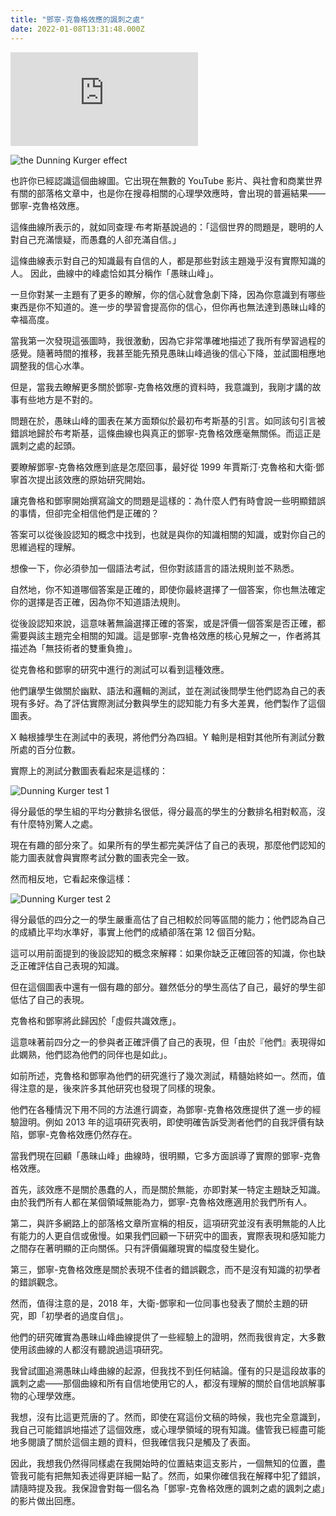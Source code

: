 ```yaml
---
title: "鄧寧-克魯格效應的諷刺之處"
date: 2022-01-08T13:31:48.000Z
---
```


<iframe id="video" title="The Irony of the Dunning-Kruger Effect" src="https://www.youtube.com/embed/kcfRe15I47I" frameborder="0" allow="accelerometer; autoplay; clipboard-write; encrypted-media; gyroscope; picture-in-picture" allowfullscreen></iframe>
<svelte:head>
  <script src="../youtube.external.subtitle.min.js"></script>
  <script src="../subtitles.parser.js"></script>
</svelte:head>
<script>
  window.onload = function() {
    var loadSRT = function(url, callback) {
      var httpRequest = new XMLHttpRequest();
      httpRequest.onreadystatechange = function() {
        if (httpRequest.readyState === XMLHttpRequest.DONE) {
          var subtitles = parser.fromSrt(httpRequest.responseText, true);
          for (var i in subtitles) {
            subtitles[i] = {
              start : subtitles[i].startTime / 1000,
              end   : subtitles[i].endTime / 1000,
              text  : subtitles[i].text
            };
          }
          callback(subtitles);
        }
      };
      httpRequest.open('GET', url, true);
      httpRequest.send(null);
    };
    loadSRT('../The Irony of the Dunning-Kruger Effect.srt', function(subtitles) {
      var youtubeExternalSubtitle = new YoutubeExternalSubtitle.Subtitle(document.getElementById('video'), subtitles);
    });
  }
</script>

![the Dunning Kurger effect](https://i.imgur.com/gPGZsHF.png)

也許你已經認識這個曲線圖。它出現在無數的 YouTube 影片、與社會和商業世界有關的部落格文章中，也是你在搜尋相關的心理學效應時，會出現的普遍結果――鄧寧-克魯格效應。

這條曲線所表示的，就如同查理·布考斯基說過的：「這個世界的問題是，聰明的人對自己充滿懷疑，而愚蠢的人卻充滿自信。」

這條曲線表示對自己的知識最有自信的人，都是那些對該主題幾乎沒有實際知識的人。 因此，曲線中的峰處恰如其分稱作「愚昧山峰」。

一旦你對某一主題有了更多的瞭解，你的信心就會急劇下降，因為你意識到有哪些東西是你不知道的。進一步的學習會提高你的信心，但你再也無法達到愚昧山峰的幸福高度。

當我第一次發現這張圖時，我很激動，因為它非常準確地描述了我所有學習過程的感覺。隨著時間的推移，我甚至能先預見愚昧山峰過後的信心下降，並試圖相應地調整我的信心水準。

但是，當我去瞭解更多關於鄧寧-克魯格效應的資料時，我意識到，我剛才講的故事有些地方是不對的。

問題在於，愚昧山峰的圖表在某方面類似於最初布考斯基的引言。如同該句引言被錯誤地歸於布考斯基，這條曲線也與真正的鄧寧-克魯格效應毫無關係。而這正是諷刺之處的起頭。

要瞭解鄧寧-克魯格效應到底是怎麼回事，最好從 1999 年賈斯汀·克魯格和大衛·鄧寧首次提出該效應的原始研究開始。

讓克魯格和鄧寧開始撰寫論文的問題是這樣的：為什麼人們有時會說一些明顯錯誤的事情，但卻完全相信他們是正確的？

答案可以從後設認知的概念中找到，也就是與你的知識相關的知識，或對你自己的思維過程的理解。

想像一下，你必須參加一個語法考試，但你對該語言的語法規則並不熟悉。

自然地，你不知道哪個答案是正確的，即使你最終選擇了一個答案，你也無法確定你的選擇是否正確，因為你不知道語法規則。

從後設認知來說，這意味著無論選擇正確的答案，或是評價一個答案是否正確，都需要與該主題完全相關的知識。這是鄧寧-克魯格效應的核心見解之一，作者將其描述為「無技術者的雙重負擔」。

從克魯格和鄧寧的研究中進行的測試可以看到這種效應。

他們讓學生做關於幽默、語法和邏輯的測試，並在測試後問學生他們認為自己的表現有多好。為了評估實際測試分數與學生的認知能力有多大差異，他們製作了這個圖表。

X 軸根據學生在測試中的表現，將他們分為四組。Y 軸則是相對其他所有測試分數所處的百分位數。

實際上的測試分數圖表看起來是這樣的：

![Dunning Kurger test 1](https://i.imgur.com/3UY7Qhm.png)

得分最低的學生組的平均分數排名很低，得分最高的學生的分數排名相對較高，沒有什麼特別驚人之處。

現在有趣的部分來了。如果所有的學生都完美評估了自己的表現，那麼他們認知的能力圖表就會與實際考試分數的圖表完全一致。

然而相反地，它看起來像這樣：

![Dunning Kurger test 2](https://i.imgur.com/ek9QxSk.png)

得分最低的四分之一的學生嚴重高估了自己相較於同等區間的能力；他們認為自己的成績比平均水準好，事實上他們的成績卻落在第 12 個百分點。

這可以用前面提到的後設認知的概念來解釋：如果你缺乏正確回答的知識，你也缺乏正確評估自己表現的知識。

但在這個圖表中還有一個有趣的部分。雖然低分的學生高估了自己，最好的學生卻低估了自己的表現。

克魯格和鄧寧將此歸因於「虛假共識效應」。

這意味著前四分之一的參與者正確評價了自己的表現，但「由於『他們』表現得如此嫻熟，他們認為他們的同伴也是如此」。

如前所述，克魯格和鄧寧為他們的研究進行了幾次測試，精髓始終如一。然而，值得注意的是，後來許多其他研究也發現了同樣的現象。

他們在各種情況下用不同的方法進行調查，為鄧寧-克魯格效應提供了進一步的經驗證明。例如 2013 年的這項研究表明，即使明確告訴受測者他們的自我評價有缺陷，鄧寧-克魯格效應仍然存在。

當我們現在回顧「愚昧山峰」曲線時，很明顯，它多方面誤導了實際的鄧寧-克魯格效應。

首先，該效應不是關於愚蠢的人，而是關於無能，亦即對某一特定主題缺乏知識。由於我們所有人都在某個領域無能為力，鄧寧-克魯格效應適用於我們所有人。

第二，與許多網路上的部落格文章所宣稱的相反，這項研究並沒有表明無能的人比有能力的人更自信或傲慢。如果我們回顧一下研究中的圖表，實際表現和感知能力之間存在著明顯的正向關係。只有評價偏離現實的幅度發生變化。

第三，鄧寧-克魯格效應是關於表現不佳者的錯誤觀念，而不是沒有知識的初學者的錯誤觀念。

然而，值得注意的是，2018 年，大衛-鄧寧和一位同事也發表了關於主題的研究，即「初學者的過度自信」。

他們的研究確實為愚昧山峰曲線提供了一些經驗上的證明，然而我很肯定，大多數使用該曲線的人都沒有聽說過這項研究。

我曾試圖追溯愚昧山峰曲線的起源，但我找不到任何結論。僅有的只是這段故事的諷刺之處――那個曲線和所有自信地使用它的人，都沒有理解的關於自信地誤解事物的心理學效應。

我想，沒有比這更荒唐的了。然而，即使在寫這份文稿的時候，我也完全意識到，我自己可能錯誤地描述了這個效應，或心理學領域的現有知識。儘管我已經盡可能地多閱讀了關於這個主題的資料，但我確信我只是觸及了表面。

因此，我想我仍然得同樣處在我開始時的位置結束這支影片，一個無知的位置，盡管我可能有把無知表述得更詳細一點了。然而，如果你確信我在解釋中犯了錯誤，請隨時提及我。我保證會對每一個名為「鄧寧-克魯格效應的諷刺之處的諷刺之處」的影片做出回應。
